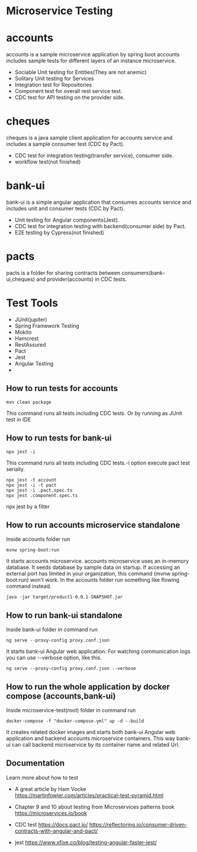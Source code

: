 # Microservice Testing

# accounts
accounts is a sample microservice application by spring boot
accounts includes sample tests for different layers of an instance microservice.
-  Sociable Unit testing for Entities(They are not anemic)
-  Solitary Unit testing for Services
-  Integration test for Repositories
-  Component test for overall rest service test.
-  CDC test for API testing on the provider side.

# cheques
cheques is a java sample client application for accounts service and includes a sample consumer test (CDC by Pact).
-  CDC test for integration testing(transfer service), consumer side.
-  workflow test(not finished) 
# bank-ui
bank-ui is a simple angular application that consumes accounts service and includes unit and consumer tests (CDC by Pact).
-  Unit testing for Angular components(Jest).
-  CDC test for integration testing with backend(consumer side) by Pact. 
-  E2E testing by Cypress(not finished) 

# pacts
pacts is a folder for sharing contracts between consumers(bank-ui,cheques) and provider(accounts) in CDC tests.

# Test Tools
-  JUnit(jupiter)
-  Spring Framework Testing
-  Mokito
-  Hamcrest
-  RestAssured
-  Pact
-  Jest
-  Angular Testing
-  

## How to run tests for accounts
 ```
mvn clean package 
```
This command runs all tests including CDC tests.
Or by running as JUnit test in IDE


## How to run tests for bank-ui
```
npx jest -i
```
This command runs all tests including CDC tests.-i option execute pact test serially.
```
npx jest -t account
npx jest -i -t pact
npx jest -i .pact.spec.ts
npx jest .component.spec.ts

```
 npx jest by a filter 

## How to run accounts microservice standalone
Inside accounts folder run 
```
mvnw spring-boot:run

```
It starts accounts microservice.
accounts microservice uses an in-memory database.
It seeds database by sample data on startup.
If accessing an external port has limited in your organization, this command (mvnw spring-boot:run) won't work. In the accounts folder run something like flowing command instead.
```
java -jar target/product1-0.0.1-SNAPSHOT.jar

```
## How to run bank-ui standalone

Inside bank-ui folder in command run
```
ng serve --proxy-config proxy.conf.json

```
It starts bank-ui Angular web application.
For watching communication logs you can use --verbose option,
like this.
```
ng serve --proxy-config proxy.conf.json --verbose

```

## How to run the whole application by docker compose (accounts,bank-ui) 

Inside microservice-test(root) folder in command run
```
docker-compose -f "docker-compose.yml" up -d --build

```
It creates related docker images and starts both bank-ui Angular web application and backend accounts microservice containers.
This way bank-ui can call backend microservice by its container name and related Url.


## Documentation
Learn more about how to test 

- A great article by Ham Vocke
https://martinfowler.com/articles/practical-test-pyramid.html

- Chapter 9 and 10 about testing from Microservices patterns book 
https://microservices.io/book

- CDC test
https://docs.pact.io/
https://reflectoring.io/consumer-driven-contracts-with-angular-and-pact/

- jest 
https://www.xfive.co/blog/testing-angular-faster-jest/

